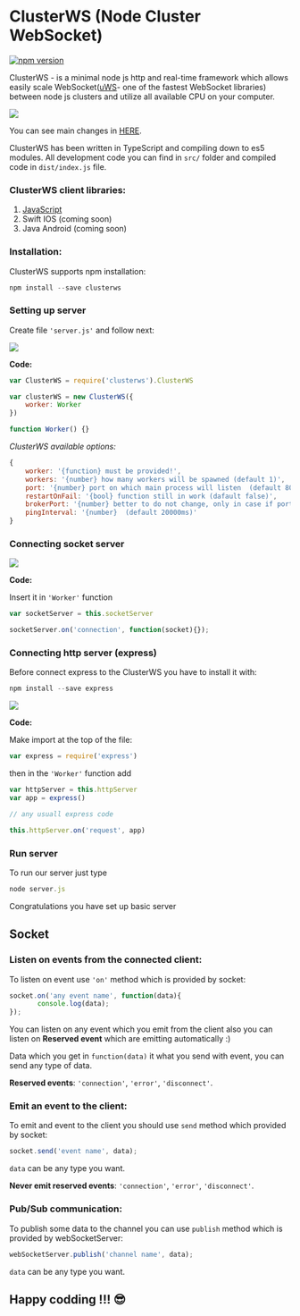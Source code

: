 # ClusterWS (Node Cluster WebSocket)

[![npm version](https://badge.fury.io/js/clusterws.svg)](https://badge.fury.io/js/clusterws)

ClusterWS - is a minimal node js http and real-time framework which allows easily scale WebSocket([uWS](https://github.com/uNetworking/uWebSockets)- one of the fastest WebSocket libraries) between node js clusters and utilize all available CPU on your computer.

![](https://u.cubeupload.com/goriunovd/main.gif)

You can see main changes in [HERE](./information/CHANGELOG.md).

ClusterWS has been written in TypeScript and compiling down to es5 modules. All development code you can find in `src/` folder and compiled code in `dist/index.js` file.

### ClusterWS client libraries:

1. [JavaScript](https://github.com/goriunov/ClusterWS-Client-JS)
2. Swift IOS (coming soon)
3. Java Android (coming soon)

### Installation:

ClusterWS supports npm installation: 

```js
npm install --save clusterws
```

### Setting up server

Create file `'server.js'` and follow next: 

![](https://u.cubeupload.com/goriunovd/e26conf.gif)

**Code:**

```js
var ClusterWS = require('clusterws').ClusterWS

var clusterWS = new ClusterWS({
    worker: Worker
})

function Worker() {}
```

*ClusterWS available options:*

```js
{
    worker: '{function} must be provided!',
    workers: '{number} how many workers will be spawned (default 1)',
    port: '{number} port on which main process will listen  (default 80)',
    restartOnFail: '{bool} function still in work (dafault false)',
    brokerPort: '{number} better to do not change, only in case if port already in use (default 9346)',
    pingInterval: '{number}  (default 20000ms)'
}
```

### Connecting socket server

![](https://u.cubeupload.com/goriunovd/sserver.gif)


**Code:**

Insert it in `'Worker'` function

```js
var socketServer = this.socketServer

socketServer.on('connection', function(socket){});
```

### Connecting http server (express)

Before connect express to the ClusterWS you have to install it with: 

```js
npm install --save express
```

![](https://u.cubeupload.com/goriunovd/httpexpress.gif)

**Code:**

Make import at the top of the file:

```js
var express = require('express')
```

then in the `'Worker'` function add

```js
var httpServer = this.httpServer
var app = express()

// any usuall express code 

this.httpServer.on('request', app)

```

### Run server

To run our server just type 

```js
node server.js
```

Congratulations you have set up basic server


## Socket


### Listen on events from the connected client:

To listen on event use `'on'` method which is provided by socket:

```js
socket.on('any event name', function(data){
       console.log(data);
});
```

You can listen on any event which you emit from the client also you can listen on **Reserved event** which are emitting automatically :)

Data which you get in `function(data)` it what you send with event, you can send any type of data.

**Reserved events**: `'connection'`, `'error'`, `'disconnect'`.

### Emit an event to the client:

To emit and event to the client you should use `send` method which provided by socket:

```js
socket.send('event name', data);
```

`data` can be any type you want.

**Never emit reserved events**: `'connection'`, `'error'`, `'disconnect'`.

### Pub/Sub communication:

To publish some data to the channel you can use `publish` method which is provided by webSocketServer:

```js
webSocketServer.publish('channel name', data);
```

`data` can be any type you want.

## Happy codding !!! :sunglasses:



